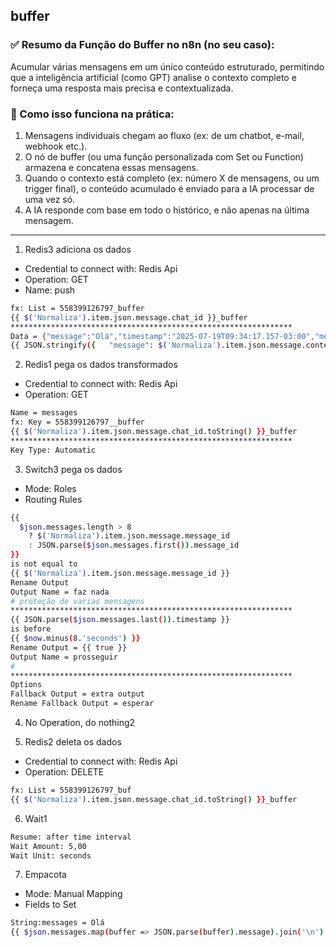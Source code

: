 ## buffer 
### ✅ Resumo da Função do Buffer no n8n (no seu caso):
Acumular várias mensagens em um único conteúdo estruturado, permitindo que a inteligência artificial (como GPT) analise o contexto completo e forneça uma resposta mais precisa e contextualizada.

### 📌 Como isso funciona na prática:
1. Mensagens individuais chegam ao fluxo (ex: de um chatbot, e-mail, webhook etc.).
2. O nó de buffer (ou uma função personalizada com Set ou Function) armazena e concatena essas mensagens.
3. Quando o contexto está completo (ex: número X de mensagens, ou um trigger final), o conteúdo acumulado é enviado para a IA processar de uma vez só.
4. A IA responde com base em todo o histórico, e não apenas na última mensagem.

***************************************************************

1. Redis3 adiciona os dados
- Credential to connect with: Redis Api
- Operation: GET
- Name: push

```bash
fx: List = 558399126797_buffer
{{ $('Normaliza').item.json.message.chat_id }}_buffer
***************************************************************
Data = {"message":"Olá","timestamp":"2025-07-19T09:34:17.157-03:00","message_id":"3A29B1638B86BC6E7422"}
{{ JSON.stringify({   "message": $('Normaliza').item.json.message.content,   "timestamp": $now,   "message_id": $('Normaliza').item.json.message.message_id }) }}
```

2. Redis1 pega os dados transformados
- Credential to connect with: Redis Api
- Operation: GET

```bash
Name = messages
fx: Key = 558399126797__buffer
{{ $('Normaliza').item.json.message.chat_id.toString() }}_buffer
***************************************************************
Key Type: Automatic
```

3. Switch3 pega os dados
- Mode: Roles
- Routing Rules
```bash
{{ 
  $json.messages.length > 8 
    ? $('Normaliza').item.json.message.message_id
    : JSON.parse($json.messages.first()).message_id
}}
is not equal to
{{ $('Normaliza').item.json.message.message_id }}
Rename Output
Output Name = faz nada
# proteção de varias mensagens
***************************************************************
{{ JSON.parse($json.messages.last()).timestamp }}
is before
{{ $now.minus(8.'seconds') }}
Rename Output = {{ true }}
Output Name = prosseguir
# 
***************************************************************
Options
Fallback Output = extra output
Rename Fallback Output = esperar
```

4. No Operation, do nothing2

5. Redis2 deleta os dados
- Credential to connect with: Redis Api
- Operation: DELETE

```bash
fx: List = 558399126797_buf
{{ $('Normaliza').item.json.message.chat_id.toString() }}_buffer
```

6. Wait1
```bash
Resume: after time interval
Wait Amount: 5,00
Wait Unit: seconds
```

7. Empacota
- Mode: Manual Mapping
- Fields to Set
```bash
String:messages = Olá
{{ $json.messages.map(buffer => JSON.parse(buffer).message).join('\n') }}
```